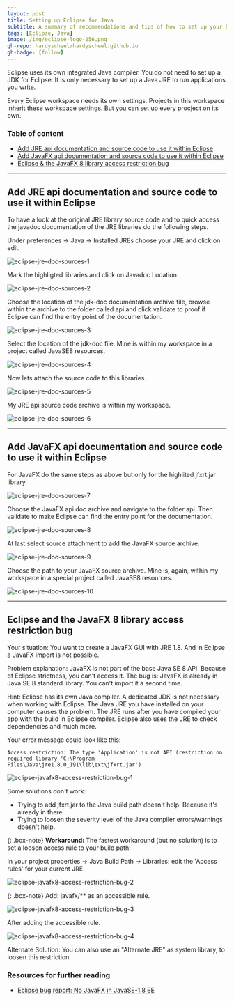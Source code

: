 ```yaml
---
layout: post
title: Setting up Eclipse for Java
subtitle: A summary of recommendations and tips of how to set up your Eclipse IDE the right way.
tags: [Eclipse, Java]
image: /img/eclipse-logo-256.png
gh-repo: hardyscheel/hardyscheel.github.io
gh-badge: [follow]
---
```


<!--
A summary of recommendations and tips of how to set up your Eclipse IDE the right way.
-->

Eclipse uses its own integrated Java compiler. You do not need to set up a JDK for Eclipse. It is only necessary to set up a Java JRE to run applications you write.

Every Eclipse workspace needs its own settings. Projects in this workspace inherit these workspace settings. But you can set up every procject on its own.

### Table of content
- [Add JRE api documentation and source code to use it within Eclipse](#add-jre-api-documentation-and-source-code-to-use-it-within-eclipse)
- [Add JavaFX api documentation and source code to use it within Eclipse](#add-javafx-api-documentation-and-source-code-to-use-it-within-eclipse)
- [Eclipse & the JavaFX 8 library access restriction bug](#eclipse-and-the-javafx-8-library-access-restriction-bug)

---

## Add JRE api documentation and source code to use it within Eclipse

To have a look at the original JRE library source code and to quick access the javadoc documentation of the JRE libraries do the following steps.

Under preferences -> Java -> Installed JREs choose your JRE and click on edit.

![eclipse-jre-doc-sources-1][eclipse-jre-doc-sources-1]

Mark the highligted libraries and click on Javadoc Location.

![eclipse-jre-doc-sources-2][eclipse-jre-doc-sources-2]

Choose the location of the jdk-doc documentation archive file, browse within the archive to the folder called api and click validate to proof if Eclipse can find the entry point of the documentation.

![eclipse-jre-doc-sources-3][eclipse-jre-doc-sources-3]

Select the location of the jdk-doc file. Mine is within my workspace in a project called JavaSE8 resources.

![eclipse-jre-doc-sources-4][eclipse-jre-doc-sources-4]

Now lets attach the source code to this libraries.

![eclipse-jre-doc-sources-5][eclipse-jre-doc-sources-5]

My JRE api source code archive is within my workspace.

![eclipse-jre-doc-sources-6][eclipse-jre-doc-sources-6]

---

## Add JavaFX api documentation and source code to use it within Eclipse

For JavaFX do the same steps as above but only for the highlited jfxrt.jar library.

![eclipse-jre-doc-sources-7][eclipse-jre-doc-sources-7]

Choose the JavaFX api doc archive and navigate to the folder api. Then validate to make Eclipse can find the entry point for the documentation.

![eclipse-jre-doc-sources-8][eclipse-jre-doc-sources-8]

At last select source attachment to add the JavaFX source archive.

![eclipse-jre-doc-sources-9][eclipse-jre-doc-sources-9]

Choose the path to your JavaFX source archive. Mine is, again, within my workspace in a special project called JavaSE8 resources.

![eclipse-jre-doc-sources-10][eclipse-jre-doc-sources-10]

[eclipse-jre-doc-sources-1]: /img/eclipse-setting-up-eclipse-for-java/eclipse-jre-doc-sources-1.png "Choose your JRE and click on edit."
[eclipse-jre-doc-sources-2]: /img/eclipse-setting-up-eclipse-for-java/eclipse-jre-doc-sources-2.png "Mark the highligted libraries and click on Javadoc Location."
[eclipse-jre-doc-sources-3]: /img/eclipse-setting-up-eclipse-for-java/eclipse-jre-doc-sources-3.png "Choose the location of the jdk-doc file, browse within the archive to the folder called api and click validate to proof if Eclipse can find the entry point of the documentation."
[eclipse-jre-doc-sources-4]: /img/eclipse-setting-up-eclipse-for-java/eclipse-jre-doc-sources-4.png "Select the location of the jdk-doc file. Mine is within my workspace in a project called JavaSE8 resources."
[eclipse-jre-doc-sources-5]: /img/eclipse-setting-up-eclipse-for-java/eclipse-jre-doc-sources-5.png "Now lets attach the source code to this libraries."
[eclipse-jre-doc-sources-6]: /img/eclipse-setting-up-eclipse-for-java/eclipse-jre-doc-sources-6.png "My JRE api source code archive is within my workspace."
[eclipse-jre-doc-sources-7]: /img/eclipse-setting-up-eclipse-for-java/eclipse-jre-doc-sources-7.png "For JavaFX do the same steps as above but only for the highlited jfxrt.jar library."
[eclipse-jre-doc-sources-8]: /img/eclipse-setting-up-eclipse-for-java/eclipse-jre-doc-sources-8.png "Choose the JavaFX api doc archive and navigate to the folder api. Then validate to make sure everything works fine."
[eclipse-jre-doc-sources-9]: /img/eclipse-setting-up-eclipse-for-java/eclipse-jre-doc-sources-9.png "At last select source attachment to add the JavaFX source archive."
[eclipse-jre-doc-sources-10]: /img/eclipse-setting-up-eclipse-for-java/eclipse-jre-doc-sources-10.png "Choose the path to your JavaFX source archive. Mine is, again, within my workspace in a special project called JavaSE8 resources."

---

## Eclipse and the JavaFX 8 library access restriction bug

Your situation: You want to create a JavaFX GUI with JRE 1.8. And in Eclipse a JavaFX import is not possible.

Problem explanation:
JavaFX is not part of the base Java SE 8 API. Because of Eclipse strictness, you can't access it. The bug is: JavaFX is already in Java SE 8 standard library. You can't import it a second time.

Hint: Eclipse has its own Java compiler. A dedicated JDK is not necessary when working with Eclipse. The Java JRE you have installed on your computer causes the problem. The JRE runs after you have compiled your app with the build in Eclipse compiler. Eclipse also uses the JRE to check dependencies and much more.

Your error message could look like this:
~~~
Access restriction: The type 'Application' is not API (restriction on required library 'C:\Program Files\Java\jre1.8.0_191\lib\ext\jfxrt.jar')
~~~

![eclipse-javafx8-access-restriction-bug-1][eclipse-javafx8-access-restriction-bug-1]

Some solutions don't work:
- Trying to add jfxrt.jar to the Java build path doesn't help. Because it's already in there.
- Trying to loosen the severity level of the Java compiler errors/warnings doesn't help.

{: .box-note}
**Workaround:** The fastest workaround (but no solution) is to set a loosen access rule to your build path:

In your project properties -> Java Build Path -> Libraries: edit the 'Access rules' for your current JRE.

![eclipse-javafx8-access-restriction-bug-2][eclipse-javafx8-access-restriction-bug-2]

{: .box-note}
Add: javafx/** as an accessible rule.

![eclipse-javafx8-access-restriction-bug-3][eclipse-javafx8-access-restriction-bug-3]

After adding the accessible rule.

![eclipse-javafx8-access-restriction-bug-4][eclipse-javafx8-access-restriction-bug-4]

Alternate Solution: You can also use an "Alternate JRE" as system library, to loosen this restriction.

### Resources for further reading

- [Eclipse bug report: No JavaFX in JavaSE-1.8 EE](https://bugs.eclipse.org/bugs/show_bug.cgi?id=431067)

[eclipse-javafx8-access-restriction-bug-1]: /img/eclipse-setting-up-eclipse-for-java/eclipse-javafx8-access-restriction-bug-1.png "Eclipse error message: Access restriction: The type 'Application' is not API (restriction on required library 'C:\Program Files\Java\jre1.8.0_191\lib\ext\jfxrt.jar')"
[eclipse-javafx8-access-restriction-bug-2]: /img/eclipse-setting-up-eclipse-for-java/eclipse-javafx8-access-restriction-bug-2.png "In your project properties -> Java Build Path -> Libraries: edit the 'Access rules' for your current JRE."
[eclipse-javafx8-access-restriction-bug-3]: /img/eclipse-setting-up-eclipse-for-java/eclipse-javafx8-access-restriction-bug-3.png "Add javafx/** as an accessible rule."
[eclipse-javafx8-access-restriction-bug-4]: /img/eclipse-setting-up-eclipse-for-java/eclipse-javafx8-access-restriction-bug-4.png "Add javafx/** as an accessible rule.)"
